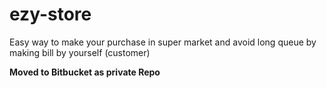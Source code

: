 # ezy-store
Easy way to make your purchase in super market and avoid long queue by making bill by yourself (customer)

<b>Moved to Bitbucket as private Repo</b>
